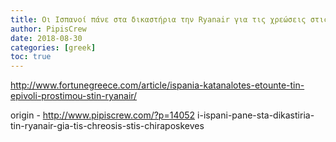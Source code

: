```yaml
---
title: Οι Ισπανοί πάνε στα δικαστήρια την Ryanair για τις χρεώσεις στις χειραποσκευές
author: PipisCrew
date: 2018-08-30
categories: [greek]
toc: true
---
```


http://www.fortunegreece.com/article/ispania-katanalotes-etounte-tin-epivoli-prostimou-stin-ryanair/

origin - http://www.pipiscrew.com/?p=14052 i-ispani-pane-sta-dikastiria-tin-ryanair-gia-tis-chreosis-stis-chiraposkeves